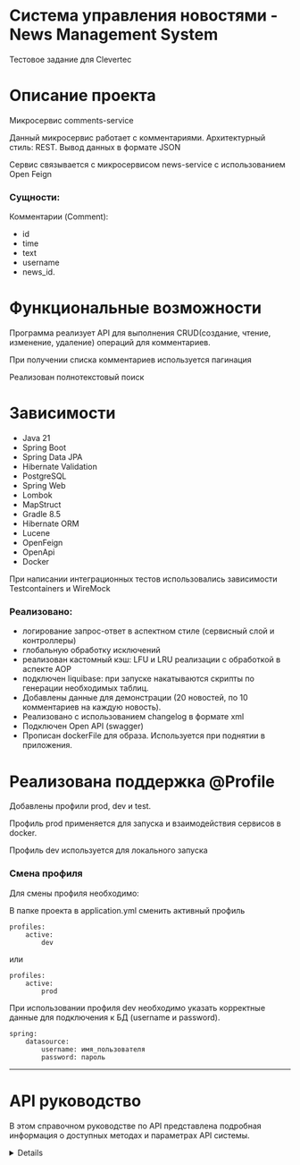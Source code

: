 # Система управления новостями - News Management System

Тестовое задание для Clevertec

# Описание проекта

Микросервис comments-service

Данный микросервис работает с комментариями. Архитектурный стиль: REST. Вывод данных в формате JSON

Сервис связывается с микросервисом news-service с использованием Open Feign

### Сущности:

Комментарии (Comment):

- id
- time
- text
- username
- news_id.

# Функциональные возможности

Программа реализует API для выполнения CRUD(создание, чтение, изменение, удаление) операций для комментариев.

При получении списка комментариев используется пагинация

Реализован полнотекстовый поиск

# Зависимости

* Java 21
* Spring Boot
* Spring Data JPA
* Hibernate Validation
* PostgreSQL
* Spring Web
* Lombok
* MapStruct
* Gradle 8.5
* Hibernate ORM
* Lucene
* OpenFeign
* OpenApi
* Docker

При написании интеграционных тестов использовались зависимости Testcontainers и WireMock

### Реализовано:

- логирование запрос-ответ в аспектном стиле (сервисный слой и контроллеры)
- глобальную обработку исключений
- реализован кастомный кэш: LFU и LRU реализации с обработкой в аспекте AOP
- подключен liquibase: при запуске накатываются скрипты по генерации необходимых таблиц.
- Добавлены данные для демонстрации (20 новостей, по 10 комментариев на каждую новость).
- Реализовано с использованием changelog в формате xml
- Подключен Open API (swagger)
- Прописан dockerFile для образа. Используется при поднятии в приложения.

# Реализована поддержка @Profile

Добавлены профили prod, dev и test.

Профиль prod применяется для запуска и взаимодействия сервисов в docker.

Профиль dev используется для локального запуска

### Смена профиля

Для смены профиля необходимо:

В папке проекта в application.yml сменить активный профиль

```
profiles: 
    active: 
        dev

```

или

```
profiles: 
    active: 
        prod
```

При использовании профиля dev необходимо указать корректные данные для подключения к БД (username и password).

```
spring: 
    datasource: 
        username: имя_пользователя
        password: пароль
```

---

# API руководство

В этом справочном руководстве по API представлена подробная информация о доступных методах и параметрах API системы.

<details>

## Содержание

* Комментарии
* Ответ об ошибке

### Комментарии

Описание: Этот метод добавляет новый комментарий.
Endpoint: /comments
HTTP Method: POST

Parameters:

| Name     | Type   | Description           |
|----------|--------|-----------------------|
| newsId   | Long   | Идентификатор новости |
| username | String | Имя пользователя      |
| text     | String | Текст комментария     |

Пример запроса:
http://localhost:8082/comments

{
"newsId": 1,
"username": "Patrik",
"text": "This is new comment."
}

---
Описание: Этот метод получает комментарий по id.
Endpoint: /comments/{commentId}
HTTP Method: GET

Пример запроса:
http://localhost:8082/comments/1

---
Описание: Этот метод обновляет комментарий.
Endpoint: /comments/{commentId}
HTTP Method: PUT

Parameters:

| Name     | Type   | Description           |
|----------|--------|-----------------------|
| newsId   | Long   | Идентификатор новости |
| username | String | Имя пользователя      |
| text     | String | Текст комментария     |

Пример запроса:
http://localhost:8082/comments/1

{
"newsId": 1,
"username": "Patrik",
"text": "This is updated comment."
}

---
Описание: Этот метод удаляет комментарий по id.
Endpoint: /comments/{commentsId}
HTTP Method: DELETE

Пример запроса:
http://localhost:8082/comments/1

---
Описание: Этот метод выводит все комментарии (с пагинацией).
Endpoint: /comments
HTTP Method: GET

Примеры запроса:
http://localhost:8082/comments
http://localhost:8082/comments?pageNumber=1

---
Описание: Этот метод выполняет полнотекстовый поиск.
Endpoint: /comments/search
HTTP Method: GET

Примеры запроса:
http://localhost:8082/comments/search?text=content&fields=username&fields=text&limit=15

### Ответ об ошибке

Пример ответа об ошибке

{
"status": 404,
"message": "No such comment with id 234"
}

</details>